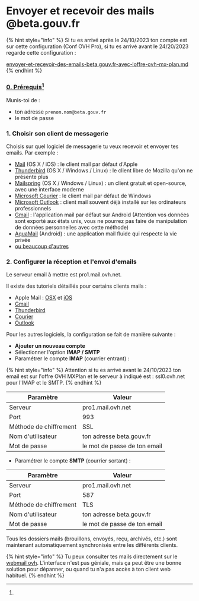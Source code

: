 # Envoyer et recevoir des mails @beta.gouv.fr

{% hint style="info" %}
Si tu es arrivé après le 24/10/2023 ton compte est sur cette configuration (Conf OVH Pro), si tu es arrivé avant le 24/20/2023 regarde cette configuration :&#x20;

[envoyer-et-recevoir-des-emails-beta.gouv.fr-avec-loffre-ovh-mx-plan.md](envoyer-et-recevoir-des-emails-beta.gouv.fr-avec-loffre-ovh-mx-plan.md "mention")
{% endhint %}



### [0. Prérequis](#user-content-fn-1)[^1]

Munis-toi de :

* ton adresse `prenom.nom@beta.gouv.fr`
* le mot de passe

### 1. Choisir son client de messagerie

Choisis sur quel logiciel de messagerie tu veux recevoir et envoyer tes emails. Par exemple :

* [Mail](https://support.apple.com/fr-fr/mail) (OS X / iOS) : le client mail par défaut d'Apple
* [Thunderbird](https://www.thunderbird.net/fr/) (OS X / Windows / Linux) : le client libre de Mozilla qu'on ne présente plus
* [Mailspring](https://getmailspring.com) (OS X / Windows / Linux) : un client gratuit et open-source, avec une interface moderne
* [Microsoft Courier](https://www.microsoft.com/fr-fr/p/courrier-et-calendrier/9wzdncrfhvqm?activetab=pivot:overviewtab) : le client mail par défaut de Windows
* [Microsoft Outlook](https://www.microsoft.com/fr-fr/microsoft-365/outlook/email-and-calendar-software-microsoft-outlook) : client mail souvent déjà installé sur les ordinateurs professionnels
* [Gmail](https://play.google.com/store/apps/details?id=com.google.android.gm\&hl=fr) : l'application mail par défaut sur Android (Attention vos données sont exporté aux états unis, vous ne pourrez pas faire de manipulation de données personnelles avec cette méthode)
* [AquaMail](https://www.aqua-mail.com) (Android) : une application mail fluide qui respecte la vie privée
* [ou beaucoup d'autres](https://duckduckgo.com/?q=meilleurs+clients+mails)

### **2. Configurer la réception et l'envoi d'emails**

Le serveur email à mettre est pro1.mail.ovh.net.

Il existe des tutoriels détaillés pour certains clients mails :

* Apple Mail : [OSX](https://help.ovhcloud.com/csm/fr-email-pro-macos-mailapp-configuration?id=kb\_article\_view\&sysparm\_article=KB0052267) et [iOS](https://help.ovhcloud.com/csm/fr-email-pro-iphone-configuration?id=kb\_article\_view\&sysparm\_article=KB0040235)
* [Gmail](https://help.ovhcloud.com/csm/fr-email-pro-gmail-configuration?id=kb\_article\_view\&sysparm\_article=KB0052250)
* [Thunderbird](https://help.ovhcloud.com/csm/fr-email-pro-thunderbird-windows-configuration?id=kb\_article\_view\&sysparm\_article=KB0052285)
* [Courier](https://help.ovhcloud.com/csm/fr-email-pro-windows-10-mailapp-configuration?id=kb\_article\_view\&sysparm\_article=KB0052304)
* [Outlook](https://help.ovhcloud.com/csm/fr-email-pro-outlook-windows-configuration?id=kb\_article\_view\&sysparm\_article=KB0052268)

Pour les autres logiciels, la configuration se fait de manière suivante :

* **Ajouter un nouveau compte**
* Sélectionner l'option **IMAP / SMTP**
* Paramétrer le compte **IMAP** (courrier entrant) :&#x20;

{% hint style="info" %}
Attention si tu es arrivé avant le 24/10/2023 ton email est sur l'offre OVH MXPlan et le serveur à indiqué est : ssl0.ovh.net pour l'IMAP et le SMTP.&#x20;
{% endhint %}

| Paramètre              | Valeur                       |
| ---------------------- | ---------------------------- |
| Serveur                | pro1.mail.ovh.net            |
| Port                   | 993                          |
| Méthode de chiffrement | SSL                          |
| Nom d'utilisateur      | ton adresse beta.gouv.fr     |
| Mot de passe           | le mot de passe de ton email |

* Paramétrer le compte **SMTP** (courrier sortant) :

| Paramètre              | Valeur                       |
| ---------------------- | ---------------------------- |
| Serveur                | pro1.mail.ovh.net            |
| Port                   | 587                          |
| Méthode de chiffrement | TLS                          |
| Nom d'utilisateur      | ton adresse beta.gouv.fr     |
| Mot de passe           | le mot de passe de ton email |

Tous les dossiers mails (brouillons, envoyés, reçu, archivés, etc.) sont maintenant automatiquement synchronisés entre les différents clients.

{% hint style="info" %}
Tu peux consulter tes mails directement sur le [webmail ovh](https://mail.ovh.net/roundcube). L'interface n'est pas géniale, mais ça peut être une bonne solution pour dépanner, ou quand tu n'a pas accès à ton client web habituel.
{% endhint %}





[^1]: 
